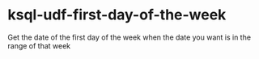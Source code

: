 # ksql-udf-first-day-of-the-week
Get the date of the first day of the week when the date you want is in the range of that week
